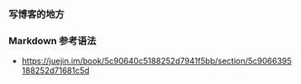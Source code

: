 ### 写博客的地方

### Markdown 参考语法
- https://juejin.im/book/5c90640c5188252d7941f5bb/section/5c9066395188252d71681c5d